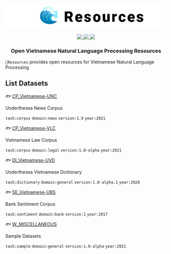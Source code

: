 <p align="center">
<br/>
<img src="docs/images/underthesea_resources.png"/>
<br/>
</p>

<p align="center">
  <a href="LICENSE">
    <img src="https://img.shields.io/badge/license-GPLv3-blue"/>
  </a>
  <a href="#">
    <img src="https://img.shields.io/badge/made%20with-%E2%9D%A4-red.svg"/>
  </a>
  <a href="#">
    <img src="https://img.shields.io/badge/datasets-5-brightgreen"/>
  </a>
</p>

<h3 align="center">
Open Vietnamese Natural Language Processing Resources
</h3>

`🌊Resources` provides open resources for Vietnamese Natural Language Processing

## List Datasets

🐟 [CP_Vietnamese-UNC](resources/CP_Vietnamese-UNC)

Underthesea News Corpus

`task:corpus` `domain:news` `version:1.0` `year:2021`

🐟 [CP_Vietnamese-VLC](resources/CP_Vietnamese-VLC)

Vietnamese Law Corpus

`task:corpus` `domain:legal` `version:1.0-alpha` `year:2021`

🐟 [DI_Vietnamese-UVD](resources/DI_Vietnamese-UVD)

Underthesea Vietnamese Dictionary

`task:dictionary` `domain:general` `version:1.0-alpha.1` `year:2020`

🐟 [SE_Vietnamese-UBS](resources/SE_Vietnamese-UBS)

Bank Sentiment Corpus

`task:sentiment` `domain:bank` `version:1` `year:2017`

🐟 [W_MISCELLANEOUS](resources/W_MISCELLANEOUS)

Sample Datasets

`task:sample` `domain:general` `version:1.0-alpha` `year:2021`

